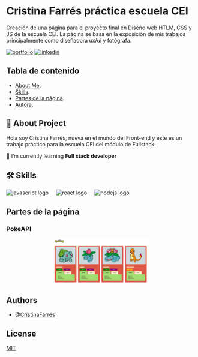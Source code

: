 # Cristina Farrés práctica escuela CEI
Creación de una página para el proyecto final en Diseño web HTLM, CSS y JS de la escuela CEI. La página se basa en la exposición de mis trabajos principalmente como diseñadora ux/ui y fotógrafa.  



[![portfolio](https://img.shields.io/badge/my_portfolio-000?style=for-the-badge&logo=ko-fi&logoColor=white)](https://cristinafarres.com/index.html)
[![linkedin](https://img.shields.io/badge/linkedin-0A66C2?style=for-the-badge&logo=linkedin&logoColor=white)](https://www.linkedin.com/in/cristinafarresestragues/)


## Tabla de contenido
- [About Me](#-about-me).
- [Skills](#-skills).
- [Partes de la página](#partes-de-la-página).
- [Autora](#authors).



## 🚀 About Project
Hola soy Cristina Farrés, nueva en el mundo del Front-end y este es un trabajo práctico para la escuela CEI del módulo de Fullstack.
 

🌱 I’m currently learning **Full stack developer**


## 🛠 Skills

<div align="left">
  <img src="https://cdn.jsdelivr.net/gh/devicons/devicon/icons/javascript/javascript-original.svg" height="40" alt="javascript logo"  />
  <img width="12" />
 
  <img src="https://cdn.jsdelivr.net/gh/devicons/devicon/icons/react/react-original.svg" height="40" alt="react logo"  />
  <img width="12" />

  <img src="https://cdn.jsdelivr.net/gh/devicons/devicon/icons/nodejs/nodejs-original.svg" height="40" alt="nodejs logo"  />
  <img width="12" />
  
</div>

###


## Partes de la página
### PokeAPI

<p align="center">
  <img width="50%" src="https://github.com/ctyna/promesasDeploy/blob/main/public/pokeapi.png">
</p>


## Authors

- [@CristinaFarrés](https://github.com/ctyna)


## License

[MIT](https://choosealicense.com/licenses/mit/)
